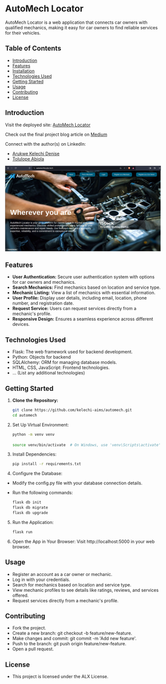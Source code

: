 # AutoMech Locator

AutoMech Locator is a web application that connects car owners with qualified mechanics, making it easy for car owners to find reliable services for their vehicles.


## Table of Contents

- [Introduction](#introduction)
- [Features](#features)
- [Installation](#installation)
- [Technologies Used](#technologies-used)
- [Getting Started](#getting-started)
- [Usage](#usage)
- [Contributing](#contributing)
- [License](#license)

## Introduction

Visit the deployed site: [AutoMech Locator](https://www.automechlocator.tech/)

Check out the final project blog article on [Medium](https://medium.com/@kelechi.denise/navigating-the-roads-of-automech-locator-9c2b2786fed2)

Connect with the author(s) on LinkedIn:
- [Arukwe Kelechi Denise](https://www.linkedin.com/in/kelechi-denise)
- [Tolulope Abiola](https://www.linkedin.com/in/anoti-bills)

![AutoMech Locator](static/images/deploy_img.png)




## Features

- **User Authentication:** Secure user authentication system with options for car owners and mechanics.
- **Search Mechanics:** Find mechanics based on location and service type.
- **Mechanic Listing:** View a list of mechanics with essential information.
- **User Profile:** Display user details, including email, location, phone number, and registration date.
- **Request Service:** Users can request services directly from a mechanic's profile.
- **Responsive Design:** Ensures a seamless experience across different devices.

## Technologies Used

- Flask: The web framework used for backend development.
- Python: Objects for backend
- SQLAlchemy: ORM for managing database models.
- HTML, CSS, JavaScript: Frontend technologies.
- ... (List any additional technologies)

## Getting Started

1. **Clone the Repository:**
   ```bash
   git clone https://github.com/kelechi-aims/automech.git
   cd automech

2. Set Up Virtual Environment:

   ```bash
   python -m venv venv

   source venv/bin/activate  # On Windows, use 'venv\Scripts\activate'

3. Install Dependencies:

   ```bash
   pip install -r requirements.txt

4. Configure the Database:

- Modify the config.py file with your database connection details.
- Run the following commands:

   ```bash
   flask db init
   flask db migrate
   flask db upgrade

5. Run the Application:

   ```bash
   flask run

6. Open the App in Your Browser:
   Visit http://localhost:5000 in your web browser.

## Usage

- Register an account as a car owner or mechanic.
- Log in with your credentials.
- Search for mechanics based on location and service type.
- View mechanic profiles to see details like ratings, reviews, and services offered.
- Request services directly from a mechanic's profile.

## Contributing
- Fork the project.
- Create a new branch: git checkout -b feature/new-feature.
- Make changes and commit: git commit -m 'Add new feature'.
- Push to the branch: git push origin feature/new-feature.
- Open a pull request.

## License
- This project is licensed under the ALX License.
